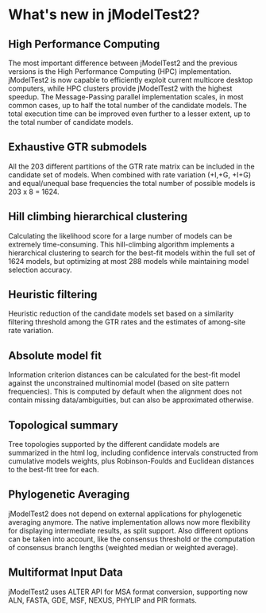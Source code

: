 # What's new in jModelTest2? #

## High Performance Computing ##

The most important difference between jModelTest2 and the previous versions is the High Performance Computing (HPC) implementation. jModelTest2 is now capable to efficiently exploit current multicore desktop computers, while HPC clusters provide jModelTest2 with the highest speedup. The Message-Passing parallel implementation scales, in most common cases, up to half the total number of the candidate models. The total execution time can be improved even further to a lesser extent, up to the total number of candidate models.

## Exhaustive GTR submodels ##

All the 203 different partitions of the GTR rate matrix can be included in the candidate set of models. When combined with rate variation (+I,+G, +I+G) and equal/unequal  base frequencies the total number of possible models is 203 x 8 = 1624.

## Hill climbing hierarchical clustering ##

Calculating the likelihood score for a large number of models can be extremely time-consuming. This hill-climbing algorithm implements a hierarchical clustering to search for the best-fit models within the full set of 1624 models, but optimizing at most 288 models while maintaining model selection accuracy.

## Heuristic filtering ##

Heuristic reduction of the candidate models set based on a similarity filtering threshold among the GTR rates and the estimates of among-site rate variation.

## Absolute model fit ##

Information criterion distances can be calculated for the best-fit model against the unconstrained multinomial model (based on site pattern frequencies). This is computed by default when the alignment does not contain missing data/ambiguities, but can also be approximated otherwise.

## Topological summary ##

Tree topologies supported by the different candidate models are summarized in the html log, including confidence intervals constructed from cumulative models weights, plus Robinson-Foulds and Euclidean distances to the best-fit tree for each.

## Phylogenetic Averaging ##

jModelTest2 does not depend on external applications for phylogenetic averaging anymore. The native implementation allows now more flexibility for displaying intermediate results, as split support. Also different options can be taken into account, like the consensus threshold or the computation of  consensus branch lengths (weighted median or weighted average).

## Multiformat Input Data ##

jModelTest2 uses ALTER API for MSA format conversion, supporting now ALN, FASTA, GDE, MSF, NEXUS, PHYLIP and PIR formats.